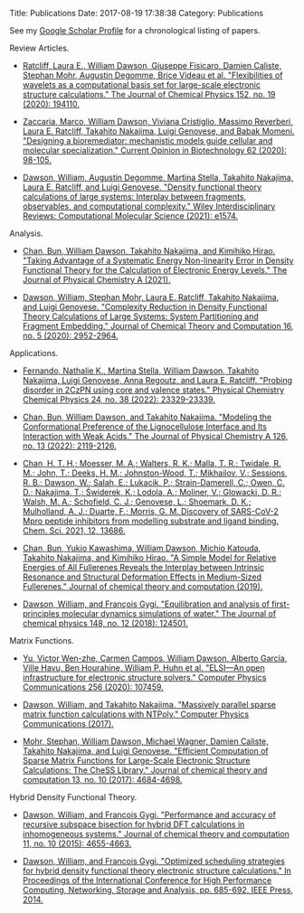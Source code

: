 Title: Publications
Date: 2017-08-19 17:38:38
Category: Publications

See my [Google Scholar Profile](https://scholar.google.com/citations?user=WeydmtUAAAAJ&hl=en&oi=sra)
for a chronological listing of papers.

Review Articles.

- [Ratcliff, Laura E., William Dawson, Giuseppe Fisicaro, Damien Caliste, 
Stephan Mohr, Augustin Degomme, Brice Videau et al. "Flexibilities of 
wavelets as a computational basis set for large-scale electronic structure 
calculations." The Journal of Chemical Physics 152, no. 19 (2020): 
194110.](https://aip.scitation.org/doi/full/10.1063/5.0004792)

- [Zaccaria, Marco, William Dawson, Viviana Cristiglio, Massimo Reverberi,
Laura E. Ratcliff, Takahito Nakajima, Luigi Genovese, and Babak Momeni.
"Designing a bioremediator: mechanistic models guide cellular and molecular
specialization." Current Opinion in Biotechnology 62 (2020): 98-105.
](https://www.sciencedirect.com/science/article/pii/S0958166919300758)

- [Dawson, William, Augustin Degomme, Martina Stella, Takahito Nakajima, Laura E. Ratcliff, and Luigi Genovese. "Density functional theory calculations of large systems: Interplay between fragments, observables, and computational complexity." Wiley Interdisciplinary Reviews: Computational Molecular Science (2021): e1574.](https://wires.onlinelibrary.wiley.com/doi/abs/10.1002/wcms.1574)

Analysis.

- [Chan, Bun, William Dawson, Takahito Nakajima, and Kimihiko Hirao. "Taking Advantage of a Systematic Energy Non-linearity Error in Density Functional Theory for the Calculation of Electronic Energy Levels." The Journal of Physical Chemistry A (2021).](https://pubs.acs.org/doi/abs/10.1021/acs.jpca.1c06723)

- [Dawson, William, Stephan Mohr, Laura E. Ratcliff, Takahito Nakajima, 
and Luigi Genovese. "Complexity Reduction in Density Functional Theory 
Calculations of Large Systems: System Partitioning and Fragment 
Embedding." Journal of Chemical Theory and Computation 16, no. 5 (2020): 
2952-2964.](https://pubs.acs.org/doi/10.1021/acs.jctc.9b01152)

Applications.

- [Fernando, Nathalie K., Martina Stella, William Dawson, Takahito Nakajima, Luigi Genovese, Anna Regoutz, and Laura E. Ratcliff. "Probing disorder in 2CzPN using core and valence states." Physical Chemistry Chemical Physics 24, no. 38 (2022): 23329-23339.](https://doi.org/10.1039/D2CP02638D)

- [Chan, Bun, William Dawson, and Takahito Nakajima. "Modeling the Conformational Preference of the Lignocellulose Interface and Its Interaction with Weak Acids." The Journal of Physical Chemistry A 126, no. 13 (2022): 2119-2126.](https://doi.org/10.1021/acs.jpca.2c00308)

- [Chan, H. T. H.; Moesser, M. A.; Walters, R. K.; Malla, T. R.; Twidale, R. M.; John, T.; Deeks, H. M.; Johnston-Wood, T.; Mikhailov, V.; Sessions, R. B.; Dawson, W.; Salah, E.; Lukacik, P.; Strain-Damerell, C.; Owen, C. D.; Nakajima, T.; Świderek, K.; Lodola, A.; Moliner, V.; Glowacki, D. R.; Walsh, M. A.; Schofield, C. J.; Genovese, L.; Shoemark, D. K.; Mulholland, A. J.; Duarte, F.; Morris, G. M. Discovery of SARS-CoV-2 Mpro peptide inhibitors from modelling substrate and ligand binding. Chem. Sci. 2021, 12, 13686.](https://pubs.rsc.org/en/content/articlelanding/2021/sc/d1sc03628a)

- [Chan, Bun, Yukio Kawashima, William Dawson, Michio Katouda,
Takahito Nakajima, and Kimihiko Hirao. "A Simple Model for Relative Energies of
All Fullerenes Reveals the Interplay between Intrinsic Resonance and Structural
Deformation Effects in Medium-Sized Fullerenes." Journal of chemical theory and
computation (2019).
](https://pubs.acs.org/doi/abs/10.1021/acs.jctc.8b00981)

- [Dawson, William, and François Gygi. "Equilibration and analysis of
first-principles molecular dynamics simulations of water." The Journal of
chemical physics 148, no. 12 (2018): 124501.
](https://aip.scitation.org/doi/abs/10.1063/1.5018116)

Matrix Functions.

- [Yu, Victor Wen-zhe, Carmen Campos, William Dawson, Alberto García, Ville Havu, Ben Hourahine, William P. Huhn et al. "ELSI—An open infrastructure for electronic structure solvers." Computer Physics Communications 256 (2020): 107459.](https://www.sciencedirect.com/science/article/abs/pii/S0010465520302150)

- [Dawson, William, and Takahito Nakajima. "Massively parallel sparse matrix
function calculations with NTPoly." Computer Physics Communications (2017).
](https://www.sciencedirect.com/science/article/pii/S0010465517304150)

- [Mohr, Stephan, William Dawson, Michael Wagner, Damien Caliste, Takahito
Nakajima, and Luigi Genovese. "Efficient Computation of Sparse Matrix Functions
for Large-Scale Electronic Structure Calculations: The CheSS Library." Journal
of chemical theory and computation 13, no. 10 (2017): 4684-4698.
](https://pubs.acs.org/doi/abs/10.1021/acs.jctc.7b00348)

Hybrid Density Functional Theory.

- [Dawson, William, and Francois Gygi. "Performance and accuracy of recursive
subspace bisection for hybrid DFT calculations in inhomogeneous systems."
Journal of chemical theory and computation 11, no. 10 (2015): 4655-4663.
](https://pubs.acs.org/doi/abs/10.1021/acs.jctc.5b00826)

- [Dawson, William, and Francois Gygi. "Optimized scheduling strategies for
hybrid density functional theory electronic structure calculations." In
Proceedings of the International Conference for High Performance Computing,
Networking, Storage and Analysis, pp. 685-692. IEEE Press, 2014.
](https://dl.acm.org/citation.cfm?id=2683668)
